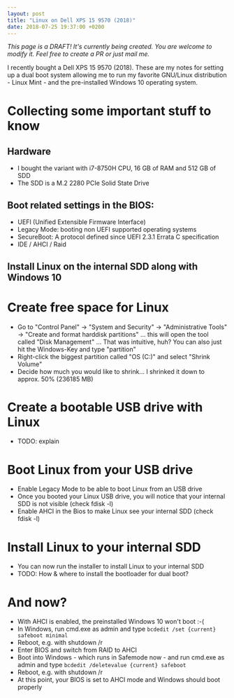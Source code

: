 ```yaml
---
layout: post
title: "Linux on Dell XPS 15 9570 (2018)"
date: 2018-07-25 19:37:00 +0200
---
```

*This page is a DRAFT! It's currently being created. You are welcome to modify it. Feel free to create a PR or just mail me.*

I recently bought a Dell XPS 15 9570 (2018). These are my notes for setting up a dual boot system allowing me to run my favorite GNU/Linux distribution - Linux Mint - and the pre-installed Windows 10 operating system.

# Collecting some important stuff to know

## Hardware
- I bought the variant with i7-8750H CPU, 16 GB of RAM and 512 GB of SDD
- The SDD is a M.2 2280 PCIe Solid State Drive

## Boot related settings in the BIOS:
- UEFI (Unified Extensible Firmware Interface)
- Legacy Mode: booting non UEFI supported operating systems
- SecureBoot: A protocol defined since UEFI 2.3.1 Errata C specification
- IDE / AHCI / Raid


## Install Linux on the internal SDD along with Windows 10

# Create free space for Linux
- Go to "Control Panel" -> "System and Security" -> "Administrative Tools" -> "Create and format harddisk partitions" ... this will open the tool called "Disk Management" ... That was intuitive, huh? You can also just hit the Windows-Key and type "partition"
- Right-click the biggest partition called "OS (C:)" and select "Shrink Volume"
- Decide how much you would like to shrink... I shrinked it down to approx. 50% (236185 MB)

# Create a bootable USB drive with Linux
- TODO: explain

# Boot Linux from your USB drive
- Enable Legacy Mode to be able to boot Linux from an USB drive
- Once you booted your Linux USB drive, you will notice that your internal SDD is not visible (check fdisk -l)
- Enable AHCI in the Bios to make Linux see your internal SDD (check fdisk -l)

# Install Linux to your internal SDD
- You can now run the installer to install Linux to your internal SDD
- TODO: How & where to install the bootloader for dual boot?

# And now?
- With AHCI is enabled, the preinstalled Windows 10 won't boot :-(
- In Windows, run cmd.exe as admin and type ```bcdedit /set {current} safeboot minimal```
- Reboot, e.g. with shutdown /r
- Enter BIOS and switch from RAID to AHCI
- Boot into Windows - which runs in Safemode now - and run cmd.exe as admin and type ```bcdedit /deletevalue {current} safeboot```
- Reboot, e.g. with shutdown /r
- At this point, your BIOS is set to AHCI mode and Windows should boot properly


